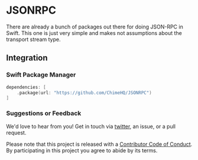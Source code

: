 # JSONRPC

There are already a bunch of packages out there for doing JSON-RPC in Swift. This one is just very simple and makes not assumptions about the transport stream type.

## Integration

### Swift Package Manager

```swift
dependencies: [
    .package(url: "https://github.com/ChimeHQ/JSONRPC")
]
```

### Suggestions or Feedback

We'd love to hear from you! Get in touch via [twitter](https://twitter.com/chimehq), an issue, or a pull request.

Please note that this project is released with a [Contributor Code of Conduct](CODE_OF_CONDUCT.md). By participating in this project you agree to abide by its terms.
